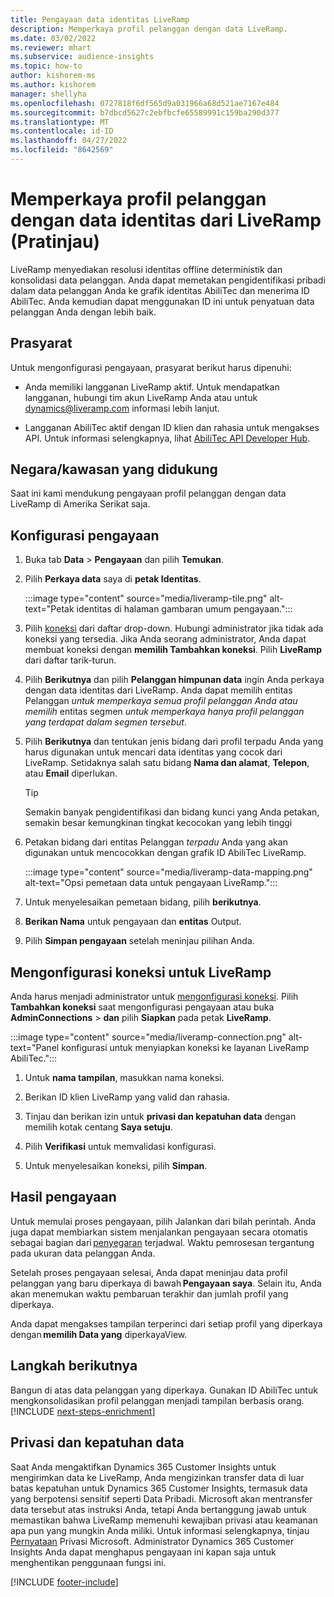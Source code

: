 ```yaml
---
title: Pengayaan data identitas LiveRamp
description: Memperkaya profil pelanggan dengan data LiveRamp.
ms.date: 03/02/2022
ms.reviewer: mhart
ms.subservice: audience-insights
ms.topic: how-to
author: kishorem-ms
ms.author: kishorem
manager: shellyha
ms.openlocfilehash: 0727818f6df565d9a031966a68d521ae7167e484
ms.sourcegitcommit: b7dbcd5627c2ebfbcfe65589991c159ba290d377
ms.translationtype: MT
ms.contentlocale: id-ID
ms.lasthandoff: 04/27/2022
ms.locfileid: "8642569"
---
```

# <a name="enrich-customer-profiles-with-identity-data-from-liveramp-preview"></a>Memperkaya profil pelanggan dengan data identitas dari LiveRamp (Pratinjau) 

LiveRamp menyediakan resolusi identitas offline deterministik dan konsolidasi data pelanggan. Anda dapat memetakan pengidentifikasi pribadi dalam data pelanggan Anda ke grafik identitas AbiliTec dan menerima ID AbiliTec. Anda kemudian dapat menggunakan ID ini untuk penyatuan data pelanggan Anda dengan lebih baik. 

## <a name="prerequisites"></a>Prasyarat 

Untuk mengonfigurasi pengayaan, prasyarat berikut harus dipenuhi: 

- Anda memiliki langganan LiveRamp aktif. Untuk mendapatkan langganan, hubungi tim akun LiveRamp Anda atau untuk [dynamics@liveramp.com](mailto:dynamics@liveramp.com) informasi lebih lanjut.   

- Langganan AbiliTec aktif dengan ID klien dan rahasia untuk mengakses API. Untuk informasi selengkapnya, lihat [AbiliTec API Developer Hub](https://developers.liveramp.com/abilitec-api/). 

## <a name="supported-countriesregions"></a>Negara/kawasan yang didukung 

Saat ini kami mendukung pengayaan profil pelanggan dengan data LiveRamp di Amerika Serikat saja. 

## <a name="configure-the-enrichment"></a>Konfigurasi pengayaan 

1. Buka tab **Data** > **Pengayaan** dan pilih **Temukan**. 

1. Pilih **Perkaya data** saya di **petak Identitas**. 

   :::image type="content" source="media/liveramp-tile.png" alt-text="Petak identitas di halaman gambaran umum pengayaan.":::

1. Pilih [koneksi](connections.md) dari daftar drop-down. Hubungi administrator jika tidak ada koneksi yang tersedia. Jika Anda seorang administrator, Anda dapat membuat koneksi dengan **memilih Tambahkan koneksi**. Pilih **LiveRamp** dari daftar tarik-turun. 

1. Pilih **Berikutnya** dan pilih **Pelanggan himpunan data** ingin Anda perkaya dengan data identitas dari LiveRamp. Anda dapat memilih entitas Pelanggan *untuk memperkaya semua profil pelanggan Anda atau memilih* entitas segmen *untuk memperkaya hanya profil pelanggan yang terdapat dalam segmen tersebut*. 

1. Pilih **Berikutnya** dan tentukan jenis bidang dari profil terpadu Anda yang harus digunakan untuk mencari data identitas yang cocok dari LiveRamp. Setidaknya salah satu bidang **Nama dan alamat**, **Telepon**, atau **Email** diperlukan. 

   > [!TIP]
   > Semakin banyak pengidentifikasi dan bidang kunci yang Anda petakan, semakin besar kemungkinan tingkat kecocokan yang lebih tinggi 

1. Petakan bidang dari entitas Pelanggan *terpadu* Anda yang akan digunakan untuk mencocokkan dengan grafik ID AbiliTec LiveRamp. 

   :::image type="content" source="media/liveramp-data-mapping.png" alt-text="Opsi pemetaan data untuk pengayaan LiveRamp.":::

1. Untuk menyelesaikan pemetaan bidang, pilih **berikutnya**. 

1. **Berikan Nama** untuk pengayaan dan **entitas** Output. 

1. Pilih **Simpan pengayaan** setelah meninjau pilihan Anda. 

## <a name="configure-the-connection-for-liveramp"></a>Mengonfigurasi koneksi untuk LiveRamp 

Anda harus menjadi administrator untuk [mengonfigurasi koneksi](connections.md). Pilih **Tambahkan koneksi** saat mengonfigurasi pengayaan atau buka **AdminConnections** > **dan** pilih **Siapkan** pada petak **LiveRamp**. 

:::image type="content" source="media/liveramp-connection.png" alt-text="Panel konfigurasi untuk menyiapkan koneksi ke layanan LiveRamp AbiliTec.":::

1. Untuk **nama tampilan**, masukkan nama koneksi. 

1. Berikan ID klien LiveRamp yang valid dan rahasia. 

1. Tinjau dan berikan izin untuk **privasi dan kepatuhan data** dengan memilih kotak centang **Saya setuju**. 

1. Pilih **Verifikasi** untuk memvalidasi konfigurasi. 

1. Untuk menyelesaikan koneksi, pilih **Simpan**. 

## <a name="enrichment-results"></a>Hasil pengayaan 

Untuk memulai proses pengayaan, pilih Jalankan dari bilah perintah. Anda juga dapat membiarkan sistem menjalankan pengayaan secara otomatis sebagai bagian dari [penyegaran](system.md#schedule-tab) terjadwal. Waktu pemrosesan tergantung pada ukuran data pelanggan Anda. 

Setelah proses pengayaan selesai, Anda dapat meninjau data profil pelanggan yang baru diperkaya di bawah **Pengayaan saya**. Selain itu, Anda akan menemukan waktu pembaruan terakhir dan jumlah profil yang diperkaya. 

Anda dapat mengakses tampilan terperinci dari setiap profil yang diperkaya dengan **memilih Data yang** diperkayaView. 

## <a name="next-steps"></a>Langkah berikutnya

Bangun di atas data pelanggan yang diperkaya. Gunakan ID AbiliTec untuk mengkonsolidasikan profil pelanggan menjadi tampilan berbasis orang. 
[!INCLUDE [next-steps-enrichment](includes/next-steps-enrichment.md)]

## <a name="data-privacy-and-compliance"></a>Privasi dan kepatuhan data 

Saat Anda mengaktifkan Dynamics 365 Customer Insights untuk mengirimkan data ke LiveRamp, Anda mengizinkan transfer data di luar batas kepatuhan untuk Dynamics 365 Customer Insights, termasuk data yang berpotensi sensitif seperti Data Pribadi. Microsoft akan mentransfer data tersebut atas instruksi Anda, tetapi Anda bertanggung jawab untuk memastikan bahwa LiveRamp memenuhi kewajiban privasi atau keamanan apa pun yang mungkin Anda miliki. Untuk informasi selengkapnya, tinjau [Pernyataan](https://go.microsoft.com/fwlink/?linkid=396732) Privasi Microsoft. Administrator Dynamics 365 Customer Insights Anda dapat menghapus pengayaan ini kapan saja untuk menghentikan penggunaan fungsi ini. 


[!INCLUDE [footer-include](includes/footer-banner.md)]
